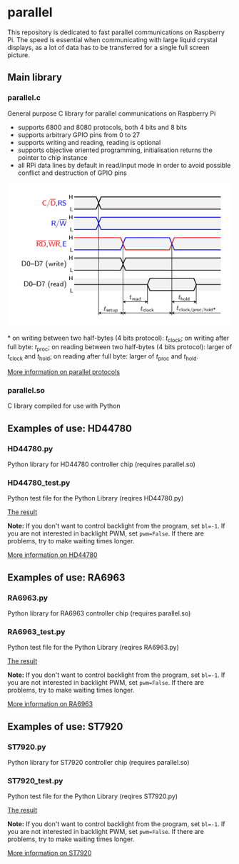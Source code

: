 # parallel

This repository is dedicated to fast parallel communications on Raspberry Pi.  The speed is essential when communicating with large liquid crystal displays, as a lot of data has to be transferred for a single full screen picture.

## Main library

### parallel.c

General purpose C library for parallel communications on Raspberry Pi
   - supports 6800 and 8080 protocols, both 4 bits and 8 bits
   - supports arbitrary GPIO pins from 0 to 27
   - supports writing and reading, reading is optional
   - supports objective oriented programming, initialisation returns the pointer to chip instance
   - all RPi data lines by default in read/input mode in order to avoid possible conflict and destruction of GPIO pins

![Times](/times.png)

\* on writing between two half-bytes (4 bits protocol): *t*<sub>clock</sub>; on writing after full byte: *t*<sub>proc</sub>; on reading between two half-bytes (4 bits protocol): larger of *t*<sub>clock</sub> and *t*<sub>hold</sub>; on reading after full byte: larger of *t*<sub>proc</sub> and *t*<sub>hold</sub>.

[More information on parallel protocols](http://www.pinteric.com/displays.html#par)

### parallel.so

C library compiled for use with Python

## Examples of use: HD44780

### HD44780.py

Python library for HD44780 controller chip (requires parallel.so)

### HD44780_test.py

Python test file for the Python Library (reqires HD44780.py)

[The result](https://youtu.be/9l0SO73js7g)

**Note:** If you don't want to control backlight from the program, set <code>bl=-1</code>.  If you are not interested in backlight PWM, set <code>pwm=False</code>.  If there are problems, try to make waiting times longer.

[More information on HD44780](http://www.pinteric.com/displays.html#hd)

## Examples of use: RA6963

### RA6963.py

Python library for RA6963 controller chip (requires parallel.so)

### RA6963_test.py

Python test file for the Python Library (reqires RA6963.py)

[The result](https://youtu.be/7CxnJM1tHzU)

**Note:** If you don't want to control backlight from the program, set <code>bl=-1</code>.  If you are not interested in backlight PWM, set <code>pwm=False</code>.  If there are problems, try to make waiting times longer.

[More information on RA6963](http://www.pinteric.com/displays.html#ra)

## Examples of use: ST7920

### ST7920.py

Python library for ST7920 controller chip (requires parallel.so)

### ST7920_test.py

Python test file for the Python Library (reqires ST7920.py)

[The result](https://youtu.be/Wm_1CEYBv30)

**Note:** If you don't want to control backlight from the program, set <code>bl=-1</code>.  If you are not interested in backlight PWM, set <code>pwm=False</code>.  If there are problems, try to make waiting times longer.

[More information on ST7920](http://www.pinteric.com/displays.html#st2)
